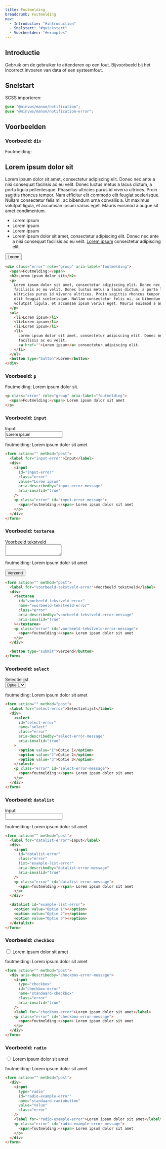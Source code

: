 ```yaml
---
title: Foutmelding
breadcrumb: Foutmelding
nav:
  - Introductie: "#introduction"
  - Snelstart: "#quickstart"
  - Voorbeelden: "#examples"
---
```


<h2 id="introduction">Introductie</h2>

Gebruik om de gebruiker te attenderen op een fout. Bijvoorbeeld bij het
incorrect invoeren van data of een systeemfout.

<h2 id="quickstart">Snelstart</h2>

SCSS importeren:

```scss
@use "@minvws/manon/notification";
@use "@minvws/manon/notification-error";
```

<h2 id="examples">Voorbeelden</h2>

### Voorbeeld: `div`

<div class="error" role="group" aria-label="foutmelding">
  <span>Foutmelding:</span>
  <h2>Lorem ipsum dolor sit</h2>
  <p>
    Lorem ipsum dolor sit amet, consectetur adipiscing elit. Donec nec ante a nisi consequat
    facilisis ac eu velit. Donec luctus metus a lacus dictum, a porta ligula pellentesque.
    Phasellus ultricies purus id viverra ultrices. Proin sagittis rhoncus tempor. Nam
    efficitur elit commodo elit feugiat scelerisque. Nullam consectetur felis mi, ac
    bibendum urna convallis a. Ut maximus volutpat ligula, et accumsan ipsum varius eget.
    Mauris euismod a augue sit amet condimentum.
  </p>
  <ul>
    <li>Lorem ipsum</li>
    <li>Lorem ipsum</li>
    <li>Lorem ipsum</li>
    <li>
      Lorem ipsum dolor sit amet, consectetur adipiscing elit. Donec nec ante a nisi
      consequat facilisis ac eu velit.
      <a href="notification-error">Lorem ipsum</a> consectetur adipiscing elit.
    </li>
  </ul>
  <button type="button">Lorem</button>
</div>

```html
<div class="error" role="group" aria-label="foutmelding">
  <span>Foutmelding:</span>
  <h2>Lorem ipsum dolor sit</h2>
  <p>
    Lorem ipsum dolor sit amet, consectetur adipiscing elit. Donec nec ante a nisi consequat
    facilisis ac eu velit. Donec luctus metus a lacus dictum, a porta ligula pellentesque. Phasellus
    ultricies purus id viverra ultrices. Proin sagittis rhoncus tempor. Nam efficitur elit commodo
    elit feugiat scelerisque. Nullam consectetur felis mi, ac bibendum urna convallis a. Ut maximus
    volutpat ligula, et accumsan ipsum varius eget. Mauris euismod a augue sit amet condimentum.
  </p>
  <ul>
    <li>Lorem ipsum</li>
    <li>Lorem ipsum</li>
    <li>Lorem ipsum</li>
    <li>
      Lorem ipsum dolor sit amet, consectetur adipiscing elit. Donec nec ante a nisi consequat
      facilisis ac eu velit.
      <a href="">Lorem ipsum</a> consectetur adipiscing elit.
    </li>
  </ul>
  <button type="button">Lorem</button>
</div>
```

### Voorbeeld: `p`

<p class="error" role="group" aria-label="foutmelding">
  <span>Foutmelding:</span> Lorem ipsum dolor sit.
</p>

```html
<p class="error" role="group" aria-label="foutmelding">
  <span>Foutmelding:</span> Lorem ipsum dolor sit amet
</p>
```

### Voorbeeld: `input`

<form action="" method="post">
  <label for="input-error">Input</label>
  <div>
    <input
      id="input-error"
      class="error"
      value="Lorem ipsum"
      aria-describedby="input-error-message"
      aria-invalid="true"
    />
    <p class="error" id="input-error-message">
      <span>foutmelding:</span> Lorem ipsum dolor sit amet
    </p>
  </div>
</form>

```html
<form action="" method="post">
  <label for="input-error">Input</label>
  <div>
    <input
      id="input-error"
      class="error"
      value="Lorem ipsum"
      aria-describedby="input-error-message"
      aria-invalid="true"
    />
    <p class="error" id="input-error-message">
      <span>foutmelding:</span> Lorem ipsum dolor sit amet
    </p>
  </div>
</form>
```

### Voorbeeld: `textarea`

<form action="" method="post">
  <label for="voorbeeld-tekstveld-error">Voorbeeld tekstveld</label>
  <div>
    <textarea
      id="voorbeeld-tekstveld-error"
      name="voorbeeld-tekstveld-error"
      class="error"
      aria-describedby="voorbeeld-tekstveld-error-message"
      aria-invalid="true"
    ></textarea>
    <p class="error" id="voorbeeld-tekstveld-error-message">
      <span>foutmelding:</span> Lorem ipsum dolor sit amet
    </p>
  </div>

<button type="submit">Verzend</button>

</form>

```html
<form action="" method="post">
  <label for="voorbeeld-tekstveld-error">Voorbeeld tekstveld</label>
  <div>
    <textarea
      id="voorbeeld-tekstveld-error"
      name="voorbeeld-tekstveld-error"
      class="error"
      aria-describedby="voorbeeld-tekstveld-error-message"
      aria-invalid="true"
    ></textarea>
    <p class="error" id="voorbeeld-tekstveld-error-message">
      <span>foutmelding:</span> Lorem ipsum dolor sit amet
    </p>
  </div>

  <button type="submit">Verzend</button>
</form>
```

### Voorbeeld: `select`

<form action="" method="post">
  <label for="select-error">Selectielijst</label>
  <div>
    <select
      id="select-error"
      name="select"
      class="error"
      aria-describedby="select-error-message"
      aria-invalid="true"
    >
      <option value="1">Optie 1</option>
      <option value="2">Optie 2</option>
      <option value="3">Optie 3</option>
    </select>
    <p class="error" id="select-error-message">
      <span>foutmelding:</span> Lorem ipsum dolor sit amet
    </p>
  </div>
</form>

```html
<form action="" method="post">
  <label for="select-error">Selectielijst</label>
  <div>
    <select
      id="select-error"
      name="select"
      class="error"
      aria-describedby="select-error-message"
      aria-invalid="true"
    >
      <option value="1">Optie 1</option>
      <option value="2">Optie 2</option>
      <option value="3">Optie 3</option>
    </select>
    <p class="error" id="select-error-message">
      <span>foutmelding:</span> Lorem ipsum dolor sit amet
    </p>
  </div>
</form>
```

### Voorbeeld: `datalist`

<form action="" method="post">
  <label for="datalist-error">Input</label>
  <div>
    <input
      id="datalist-error"
      class="error"
      list="example-list-error"
      aria-describedby="datalist-error-message"
      aria-invalid="true"
    />
    <p class="error" id="datalist-error-message">
      <span>foutmelding:</span> Lorem ipsum dolor sit amet
    </p>
  </div>

  <datalist id="example-list-error">
    <option value="Optie 1"></option>
    <option value="Optie 2"></option>
    <option value="Optie 3"></option>
  </datalist>
</form>

```html
<form action="" method="post">
  <label for="datalist-error">Input</label>
  <div>
    <input
      id="datalist-error"
      class="error"
      list="example-list-error"
      aria-describedby="datalist-error-message"
      aria-invalid="true"
    />
    <p class="error" id="datalist-error-message">
      <span>foutmelding:</span> Lorem ipsum dolor sit amet
    </p>
  </div>

  <datalist id="example-list-error">
    <option value="Optie 1"></option>
    <option value="Optie 2"></option>
    <option value="Optie 3"></option>
  </datalist>
</form>
```

### Voorbeeld: `checkbox`

<form action="" method="post">
  <div aria-describedby="checkbox-error-message">
    <input
      type="checkbox"
      id="checkbox-error"
      name="standaard-checkbox"
      class="error"
      aria-invalid="true"
    />
    <label for="checkbox-error">Lorem ipsum dolor sit amet</label>
    <p class="error" id="checkbox-error-message">
      <span>foutmelding:</span> Lorem ipsum dolor sit amet
    </p>
  </div>
</form>

```html
<form action="" method="post">
  <div aria-describedby="checkbox-error-message">
    <input
      type="checkbox"
      id="checkbox-error"
      name="standaard-checkbox"
      class="error"
      aria-invalid="true"
    />
    <label for="checkbox-error">Lorem ipsum dolor sit amet</label>
    <p class="error" id="checkbox-error-message">
      <span>foutmelding:</span> Lorem ipsum dolor sit amet
    </p>
  </div>
</form>
```

### Voorbeeld: `radio`

<form action="" method="post">
  <div>
    <input
      type="radio"
      id="radio-example-error"
      name="standaard-radiobutton"
      value="value"
      class="error"
    />
    <label for="radio-example-error">Lorem ipsum dolor sit amet</label>
    <p class="error" id="radio-example-error-message">
      <span>foutmelding:</span> Lorem ipsum dolor sit amet
    </p>
  </div>
</form>

```html
<form action="" method="post">
  <div>
    <input
      type="radio"
      id="radio-example-error"
      name="standaard-radiobutton"
      value="value"
      class="error"
    />
    <label for="radio-example-error">Lorem ipsum dolor sit amet</label>
    <p class="error" id="radio-example-error-message">
      <span>foutmelding:</span> Lorem ipsum dolor sit amet
    </p>
  </div>
</form>
```
